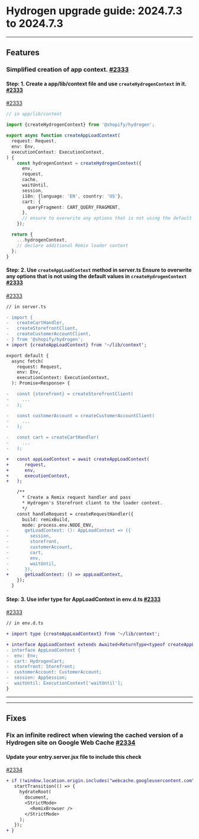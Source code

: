 # Hydrogen upgrade guide: 2024.7.3 to 2024.7.3

----

## Features

### Simplified creation of app context. [#2333](https://github.com/Shopify/hydrogen/pull/2333)

#### Step: 1. Create a app/lib/context file and use `createHydrogenContext` in it. [#2333](https://github.com/Shopify/hydrogen/pull/2333)

[#2333](https://github.com/Shopify/hydrogen/pull/2333)
```.ts
// in app/lib/context

import {createHydrogenContext} from '@shopify/hydrogen';

export async function createAppLoadContext(
  request: Request,
  env: Env,
  executionContext: ExecutionContext,
) {
    const hydrogenContext = createHydrogenContext({
      env,
      request,
      cache,
      waitUntil,
      session,
      i18n: {language: 'EN', country: 'US'},
      cart: {
        queryFragment: CART_QUERY_FRAGMENT,
      },
      // ensure to overwrite any options that is not using the default values from your server.ts
    });

  return {
    ...hydrogenContext,
    // declare additional Remix loader context
  };
}

```

#### Step: 2. Use `createAppLoadContext` method in server.ts Ensure to overwrite any options that is not using the default values in `createHydrogenContext` [#2333](https://github.com/Shopify/hydrogen/pull/2333)

[#2333](https://github.com/Shopify/hydrogen/pull/2333)
```diff
// in server.ts

- import {
-   createCartHandler,
-   createStorefrontClient,
-   createCustomerAccountClient,
- } from '@shopify/hydrogen';
+ import {createAppLoadContext} from '~/lib/context';

export default {
  async fetch(
    request: Request,
    env: Env,
    executionContext: ExecutionContext,
  ): Promise<Response> {

-   const {storefront} = createStorefrontClient(
-     ...
-   );

-   const customerAccount = createCustomerAccountClient(
-     ...
-   );

-   const cart = createCartHandler(
-     ...
-   );

+   const appLoadContext = await createAppLoadContext(
+      request,
+      env,
+      executionContext,
+   );

    /**
      * Create a Remix request handler and pass
      * Hydrogen's Storefront client to the loader context.
      */
    const handleRequest = createRequestHandler({
      build: remixBuild,
      mode: process.env.NODE_ENV,
-      getLoadContext: (): AppLoadContext => ({
-        session,
-        storefront,
-        customerAccount,
-        cart,
-        env,
-        waitUntil,
-      }),
+      getLoadContext: () => appLoadContext,
    });
  }
```

#### Step: 3. Use infer type for AppLoadContext in env.d.ts [#2333](https://github.com/Shopify/hydrogen/pull/2333)

[#2333](https://github.com/Shopify/hydrogen/pull/2333)
```diff
// in env.d.ts

+ import type {createAppLoadContext} from '~/lib/context';

+ interface AppLoadContext extends Awaited<ReturnType<typeof createAppLoadContext>> {
- interface AppLoadContext {
-  env: Env;
-  cart: HydrogenCart;
-  storefront: Storefront;
-  customerAccount: CustomerAccount;
-  session: AppSession;
-  waitUntil: ExecutionContext['waitUntil'];
}

```

----

----

## Fixes

### Fix an infinite redirect when viewing the cached version of a Hydrogen site on Google Web Cache [#2334](https://github.com/Shopify/hydrogen/pull/2334)

#### Update your entry.server.jsx file to include this check
[#2334](https://github.com/Shopify/hydrogen/pull/2334)
```diff
+ if (!window.location.origin.includes("webcache.googleusercontent.com")) {
   startTransition(() => {
     hydrateRoot(
       document,
       <StrictMode>
         <RemixBrowser />
       </StrictMode>
     );
   });
+ }
```

